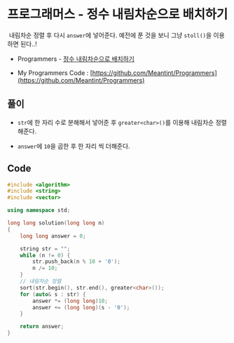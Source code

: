 # 프로그래머스 - 정수 내림차순으로 배치하기

&nbsp;내림차순 정렬 후 다시 `answer`에 넣어준다. 예전에 푼 것을 보니 그냥 `stoll()`을 이용하면 된다..!

- Programmers - [정수 내림차순으로 배치하기](https://programmers.co.kr/learn/courses/30/lessons/12933)

- My Programmers Code : [https://github.com/Meantint/Programmers](https://github.com/Meantint/Programmers)

## 풀이

- `str`에 한 자리 수로 분해해서 넣어준 후 `greater<char>()`를 이용해 내림차순 정렬해준다.

- `answer`에 `10`을 곱한 후 한 자리 씩 더해준다.

## Code

```cpp
#include <algorithm>
#include <string>
#include <vector>

using namespace std;

long long solution(long long n)
{
    long long answer = 0;

    string str = "";
    while (n != 0) {
        str.push_back(n % 10 + '0');
        n /= 10;
    }
    // 내림차순 정렬
    sort(str.begin(), str.end(), greater<char>());
    for (auto& s : str) {
        answer *= (long long)10;
        answer += (long long)(s - '0');
    }

    return answer;
}
```
